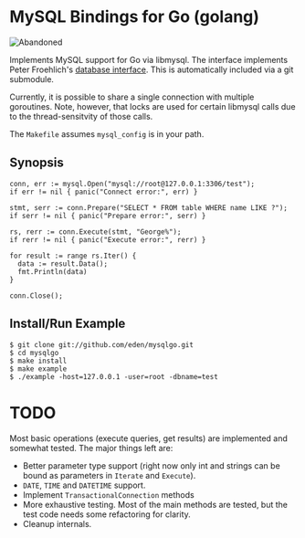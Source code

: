 MySQL Bindings for Go (golang)
==============================
![Abandoned](http://stillmaintained.com/eden/mysqlgo.png)

Implements MySQL support for Go via libmysql.  The interface implements Peter
Froehlich's [database interface](http://github.com/phf/go-db).  This is
automatically included via a git submodule.

Currently, it is possible to share a single connection with multiple
goroutines.  Note, however, that locks are used for certain libmysql calls due
to the thread-sensitvity of those calls.

The `Makefile` assumes `mysql_config` is in your path.

Synopsis
--------

    conn, err := mysql.Open("mysql://root@127.0.0.1:3306/test");
    if err != nil { panic("Connect error:", err) }

    stmt, serr := conn.Prepare("SELECT * FROM table WHERE name LIKE ?");
    if serr != nil { panic("Prepare error:", serr) }

    rs, rerr := conn.Execute(stmt, "George%");
    if rerr != nil { panic("Execute error:", rerr) }

    for result := range rs.Iter() {
      data := result.Data();
      fmt.Println(data)
    }

    conn.Close();

Install/Run Example
-------------------

    $ git clone git://github.com/eden/mysqlgo.git
    $ cd mysqlgo
    $ make install
    $ make example
    $ ./example -host=127.0.0.1 -user=root -dbname=test

TODO
====

Most basic operations (execute queries, get results) are implemented and
somewhat tested.  The major things left are:

 * Better parameter type support (right now only int and strings can be bound
   as parameters in `Iterate` and `Execute`).
 * `DATE`, `TIME` and `DATETIME` support.
 * Implement `TransactionalConnection` methods
 * More exhaustive testing.  Most of the main methods are tested, but the test
   code needs some refactoring for clarity.
 * Cleanup internals.

